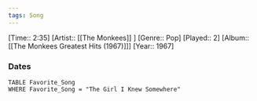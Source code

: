 ```yaml
---
tags: Song  
---
```

[Time:: 2:35]
[Artist:: [[The Monkees]] ]
[Genre:: Pop]
[Played:: 2]
[Album:: [[The Monkees Greatest Hits (1967)]]]
[Year:: 1967]
### Dates
````dataview
TABLE Favorite_Song
WHERE Favorite_Song = "The Girl I Knew Somewhere"
````